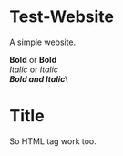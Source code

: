 # Test-Website
A simple website.

**Bold** or __Bold__\
*Italic* or _Italic_\
***Bold and Italic***\
<h1>Title</h1>
So HTML tag work too.
